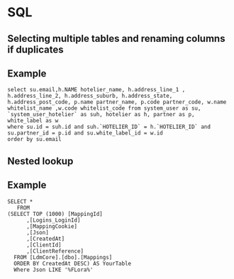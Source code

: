 # SQL

## Selecting multiple tables and renaming columns if duplicates

## Example 
```
select su.email,h.NAME hotelier_name, h.address_line_1 , h.address_line_2, h.address_suburb, h.address_state, h.address_post_code, p.name partner_name, p.code partner_code, w.name whitelist_name ,w.code whitelist_code from system_user as su, `system_user_hotelier` as suh, hotelier as h, partner as p, white_label as w
where su.id = suh.id and suh.`HOTELIER_ID` = h.`HOTELIER_ID` and su.partner_id = p.id and su.white_label_id = w.id
order by su.email
```
## Nested lookup

## Example
```
SELECT * 
   FROM 
(SELECT TOP (1000) [MappingId]
      ,[Logins_LoginId]
      ,[MappingCookie]
      ,[Json]
      ,[CreatedAt]
      ,[ClientId]
      ,[ClientReference]
  FROM [LdmCore].[dbo].[Mappings]
  ORDER BY CreatedAt DESC) AS YourTable
  Where Json LIKE '%FLora%'
```

